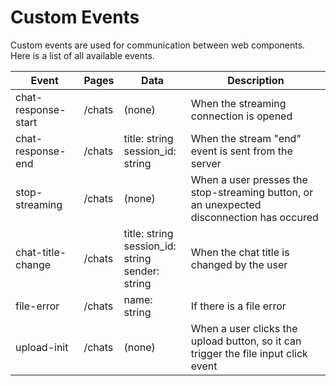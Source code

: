 # Custom Events

Custom events are used for communication between web components. Here is a list of all available events.

| Event                | Pages                 | Data                                                    | Description                                                                               |
| -------------------- | --------------------- | ------------------------------------------------------- | ----------------------------------------------------------------------------------------- |
| chat-response-start  | /chats                | (none)                                                  | When the streaming connection is opened                                                   |
| chat-response-end    | /chats                | title: string<br/>session_id: string                    | When the stream "end" event is sent from the server                                       |
| stop-streaming       | /chats                | (none)                                                  | When a user presses the stop-streaming button, or an unexpected disconnection has occured |
| chat-title-change    | /chats                | title: string<br/>session_id: string<br/>sender: string | When the chat title is changed by the user                                                |
| file-error           | /chats                | name: string                                            | If there is a file error                                                                  |
| upload-init          | /chats                | (none)                                                  | When a user clicks the upload button, so it can trigger the file input click event        |
